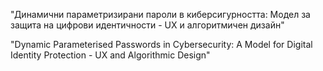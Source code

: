 "Динамични параметризирани пароли в киберсигурността: Модел за защита на цифрови идентичности - UX и алгоритмичен дизайн"

"Dynamic Parameterised Passwords in Cybersecurity: A Model for Digital Identity Protection - UX and Algorithmic Design"
